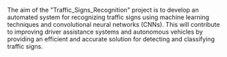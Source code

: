 The aim of the "Traffic_Signs_Recognition" project is to develop an automated system for recognizing traffic signs using machine learning techniques and convolutional neural networks (CNNs). This will contribute to improving driver assistance systems and autonomous vehicles by providing an efficient and accurate solution for detecting and classifying traffic signs.
